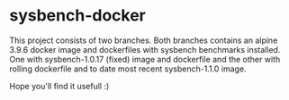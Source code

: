 # sysbench-docker
This project consists of two branches.
Both branches contains an alpine 3.9.6 docker image and dockerfiles with sysbench benchmarks installed.
One with sysbench-1.0.17 (fixed) image and dockerfile and the other with rolling dockerfile and to date most recent sysbench-1.1.0 image.

Hope you'll find it usefull :)
